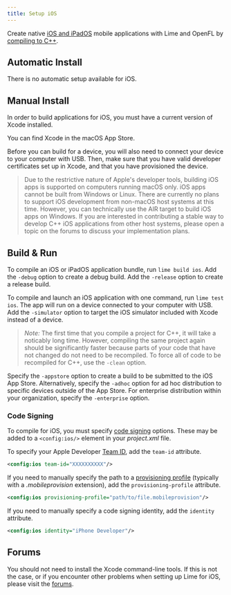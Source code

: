 ```yaml
---
title: Setup iOS
---
```


Create native [iOS and iPadOS](https://developer.apple.com/ios/) mobile applications with Lime and OpenFL by [compiling to C++](https://haxe.org/manual/target-cpp-getting-started.html).

## Automatic Install

There is no automatic setup available for iOS.

## Manual Install

In order to build applications for iOS, you must have a current version of Xcode installed.

You can find Xcode in the macOS App Store.

Before you can build for a device, you will also need to connect your device to your computer with USB. Then, make sure that you have valid developer certificates set up in Xcode, and that you have provisioned the device.

> Due to the restrictive nature of Apple's developer tools, building iOS apps is supported on computers running macOS only. iOS apps cannot be built from Windows or Linux. There are currently no plans to support iOS development from non-macOS host systems at this time. However, you can technically use the AIR target to build iOS apps on Windows. If you are interested in contributing a stable way to develop C++ iOS applications from other host systems, please open a topic on the forums to discuss your implementation plans.

## Build & Run

To compile an iOS or iPadOS application bundle, run `lime build ios`. Add the `-debug` option to create a debug build. Add the `-release` option to create a release build.

To compile and launch an iOS application with one command, run `lime test ios`. The app will run on a device connected to your computer with USB. Add the `-simulator` option to target the iOS simulator included with Xcode instead of a device.

> _Note:_ The first time that you compile a project for C++, it will take a noticably long time. However, compiling the same project again should be significantly faster because parts of your code that have not changed do not need to be recompiled. To force all of code to be recompiled for C++, use the `-clean` option.

Specify the `-appstore` option to create a build to be submitted to the iOS App Store. Alternatively, specify the `-adhoc` option for ad hoc distribution to specific devices outside of the App Store. For enterprise distribution within your organization, specify the `-enterprise` option.

### Code Signing

To compile for iOS, you must specify [code signing](https://developer.apple.com/support/code-signing/) options. These may be added to a `<config:ios/>` element in your _project.xml_ file.

To specify your Apple Developer [Team ID](https://developer.apple.com/help/account/manage-your-team/locate-your-team-id/), add the `team-id` attribute.

```xml
<config:ios team-id="XXXXXXXXXX"/>
```

If you need to manually specify the path to a [provisioning profile](https://developer.apple.com/help/account/manage-profiles/edit-download-or-delete-profiles/) (typically with a _.mobileprovision_ extension), add the `provisioning-profile` attribute.

```xml
<config:ios provisioning-profile="path/to/file.mobileprovision"/>
```

If you need to manually specify a code signing identity, add the `identity` attribute.

```xml
<config:ios identity="iPhone Developer"/>
```

## Forums

You should not need to install the Xcode command-line tools. If this is not the case, or if you encounter other problems when setting up Lime for iOS, please visit the [forums](http://community.openfl.org/c/help).
